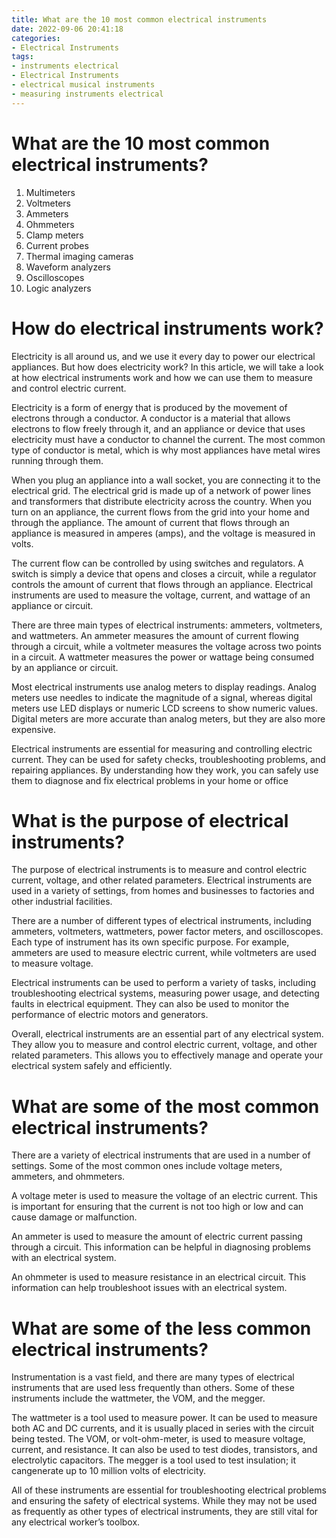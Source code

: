 ```yaml
---
title: What are the 10 most common electrical instruments
date: 2022-09-06 20:41:18
categories:
- Electrical Instruments
tags:
- instruments electrical
- Electrical Instruments
- electrical musical instruments
- measuring instruments electrical
---
```



#  What are the 10 most common electrical instruments?

1. Multimeters 
2. Voltmeters 
3. Ammeters 
4. Ohmmeters 
5. Clamp meters 
6. Current probes 
7. Thermal imaging cameras 
8. Waveform analyzers 
9. Oscilloscopes 
10. Logic analyzers

#  How do electrical instruments work?

Electricity is all around us, and we use it every day to power our electrical appliances. But how does electricity work? In this article, we will take a look at how electrical instruments work and how we can use them to measure and control electric current.

Electricity is a form of energy that is produced by the movement of electrons through a conductor. A conductor is a material that allows electrons to flow freely through it, and an appliance or device that uses electricity must have a conductor to channel the current. The most common type of conductor is metal, which is why most appliances have metal wires running through them.

When you plug an appliance into a wall socket, you are connecting it to the electrical grid. The electrical grid is made up of a network of power lines and transformers that distribute electricity across the country. When you turn on an appliance, the current flows from the grid into your home and through the appliance. The amount of current that flows through an appliance is measured in amperes (amps), and the voltage is measured in volts.

The current flow can be controlled by using switches and regulators. A switch is simply a device that opens and closes a circuit, while a regulator controls the amount of current that flows through an appliance. Electrical instruments are used to measure the voltage, current, and wattage of an appliance or circuit.

There are three main types of electrical instruments: ammeters, voltmeters, and wattmeters. An ammeter measures the amount of current flowing through a circuit, while a voltmeter measures the voltage across two points in a circuit. A wattmeter measures the power or wattage being consumed by an appliance or circuit.

Most electrical instruments use analog meters to display readings. Analog meters use needles to indicate the magnitude of a signal, whereas digital meters use LED displays or numeric LCD screens to show numeric values. Digital meters are more accurate than analog meters, but they are also more expensive.

Electrical instruments are essential for measuring and controlling electric current. They can be used for safety checks, troubleshooting problems, and repairing appliances. By understanding how they work, you can safely use them to diagnose and fix electrical problems in your home or office

#  What is the purpose of electrical instruments?

The purpose of electrical instruments is to measure and control electric current, voltage, and other related parameters. Electrical instruments are used in a variety of settings, from homes and businesses to factories and other industrial facilities.

There are a number of different types of electrical instruments, including ammeters, voltmeters, wattmeters, power factor meters, and oscilloscopes. Each type of instrument has its own specific purpose. For example, ammeters are used to measure electric current, while voltmeters are used to measure voltage.

Electrical instruments can be used to perform a variety of tasks, including troubleshooting electrical systems, measuring power usage, and detecting faults in electrical equipment. They can also be used to monitor the performance of electric motors and generators.

Overall, electrical instruments are an essential part of any electrical system. They allow you to measure and control electric current, voltage, and other related parameters. This allows you to effectively manage and operate your electrical system safely and efficiently.

#  What are some of the most common electrical instruments?

There are a variety of electrical instruments that are used in a number of settings. Some of the most common ones include voltage meters, ammeters, and ohmmeters.

A voltage meter is used to measure the voltage of an electric current. This is important for ensuring that the current is not too high or low and can cause damage or malfunction.

An ammeter is used to measure the amount of electric current passing through a circuit. This information can be helpful in diagnosing problems with an electrical system.

An ohmmeter is used to measure resistance in an electrical circuit. This information can help troubleshoot issues with an electrical system.

#  What are some of the less common electrical instruments?

Instrumentation is a vast field, and there are many types of electrical instruments that are used less frequently than others. Some of these instruments include the wattmeter, the VOM, and the megger.

The wattmeter is a tool used to measure power. It can be used to measure both AC and DC currents, and it is usually placed in series with the circuit being tested. The VOM, or volt-ohm-meter, is used to measure voltage, current, and resistance. It can also be used to test diodes, transistors, and electrolytic capacitors. The megger is a tool used to test insulation; it cangenerate up to 10 million volts of electricity.

All of these instruments are essential for troubleshooting electrical problems and ensuring the safety of electrical systems. While they may not be used as frequently as other types of electrical instruments, they are still vital for any electrical worker’s toolbox.